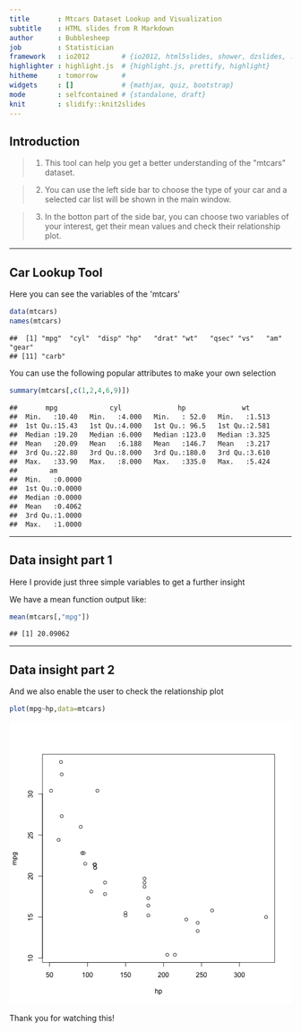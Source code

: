 ```yaml
---
title       : Mtcars Dataset Lookup and Visualization
subtitle    : HTML slides from R Markdown
author      : Bubblesheep
job         : Statistician
framework   : io2012        # {io2012, html5slides, shower, dzslides, ...}
highlighter : highlight.js  # {highlight.js, prettify, highlight}
hitheme     : tomorrow      # 
widgets     : []            # {mathjax, quiz, bootstrap}
mode        : selfcontained # {standalone, draft}
knit        : slidify::knit2slides
---
```



## Introduction


> 1. This tool can help you get a better understanding of the "mtcars" dataset.

> 2. You can use the left side bar to choose the type of your car and a selected car list will be shown in the main window.

> 3. In the botton part of the side bar, you can choose two variables of your interest, get their mean values and check their relationship plot.

---

## Car Lookup Tool

Here you can see the variables of the 'mtcars'

```r
data(mtcars)
names(mtcars)
```

```
##  [1] "mpg"  "cyl"  "disp" "hp"   "drat" "wt"   "qsec" "vs"   "am"   "gear"
## [11] "carb"
```

You can use the following popular attributes to make your own selection

```r
summary(mtcars[,c(1,2,4,6,9)])
```

```
##       mpg             cyl              hp              wt       
##  Min.   :10.40   Min.   :4.000   Min.   : 52.0   Min.   :1.513  
##  1st Qu.:15.43   1st Qu.:4.000   1st Qu.: 96.5   1st Qu.:2.581  
##  Median :19.20   Median :6.000   Median :123.0   Median :3.325  
##  Mean   :20.09   Mean   :6.188   Mean   :146.7   Mean   :3.217  
##  3rd Qu.:22.80   3rd Qu.:8.000   3rd Qu.:180.0   3rd Qu.:3.610  
##  Max.   :33.90   Max.   :8.000   Max.   :335.0   Max.   :5.424  
##        am        
##  Min.   :0.0000  
##  1st Qu.:0.0000  
##  Median :0.0000  
##  Mean   :0.4062  
##  3rd Qu.:1.0000  
##  Max.   :1.0000
```

---
## Data insight part 1

Here I provide just three simple variables to get a further insight

We have a mean function output like:

```r
mean(mtcars[,"mpg"])
```

```
## [1] 20.09062
```



---

## Data insight part 2

And we also enable the user to check the relationship plot


```r
plot(mpg~hp,data=mtcars)
```

![plot of chunk unnamed-chunk-4](assets/fig/unnamed-chunk-4-1.png) 

Thank you for watching this!
